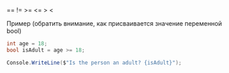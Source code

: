 == != >= <= > <


Пример (обратить внимание, как присваивается значение переменной bool)
```csharp
int age = 18;
bool isAdult = age >= 18;

Console.WriteLine($"Is the person an adult? {isAdult}");
```


